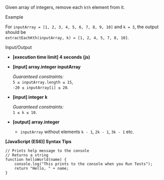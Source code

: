 Given array of integers, remove each `kth` element from it.

Example

For `inputArray = [1, 2, 3, 4, 5, 6, 7, 8, 9, 10]` and `k = 3`, the output
should be  
`extractEachKth(inputArray, k) = [1, 2, 4, 5, 7, 8, 10]`.

Input/Output

- **\[execution time limit\] 4 seconds (js)**

- **\[input\] array.integer inputArray**

  _Guaranteed constraints:_  
  `5 ≤ inputArray.length ≤ 15`,  
  `-20 ≤ inputArray[i] ≤ 20`.

- **\[input\] integer k**

  _Guaranteed constraints:_  
  `1 ≤ k ≤ 10`.

- **\[output\] array.integer**

  - `inputArray` without elements `k - 1`, `2k - 1`, `3k - 1` etc.

**\[JavaScript (ES6)\] Syntax Tips**

    // Prints help message to the console
    // Returns a string
    function helloWorld(name) {
        console.log("This prints to the console when you Run Tests");
        return "Hello, " + name;
    }
